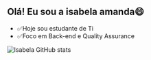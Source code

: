 ## Olá! Eu sou a isabela amanda😄

- ✅Hoje sou estudante de Ti
- ✅Foco em Back-end e Quality Assurance

![Isabela GitHub stats](https://github-readme-stats.vercel.app/api?username=Isabelalopes&show_icons=true&theme=synthwave)









 

